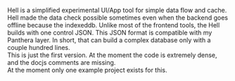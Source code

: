 Hell is a simplified experimental UI/App tool for simple data flow and cache. 
Hell made the data check possible sometimes even when the backend goes offline because the indexeddb. 
Unlike most of the frontend tools, the Hell builds with one control JSON.
This JSON format is compatible with my Panthera layer. In short, that can build a complex database only with a couple hundred lines.  
This is just the first version. At the moment the code is extremely dense, and the docjs comments are missing.     
At the moment only one example project exists for this.




